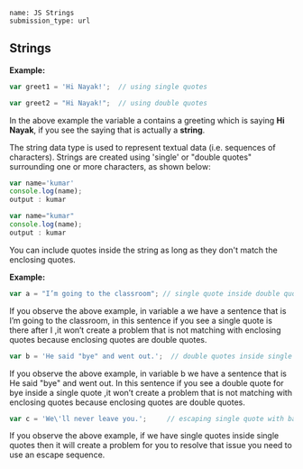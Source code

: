```ngMeta
name: JS Strings 
submission_type: url
```

## Strings

**Example:**

```js
var greet1 = 'Hi Nayak!';  // using single quotes
```
```js
var greet2 = "Hi Nayak!";  // using double quotes
```
 
In the above example the variable a contains a greeting which is saying **Hi Nayak**, if you see the saying that is actually a **string**. 
 
The string data type is used to represent textual data (i.e. sequences of characters). Strings are created using 'single' or "double quotes" surrounding one or more characters, as shown below:


```js
var name='kumar'
console.log(name);
output : kumar
```
```js
var name="kumar"
console.log(name);
output : kumar
```

You can include quotes inside the string as long as they don't match the enclosing quotes.

**Example:**

```js
var a = "I’m going to the classroom"; // single quote inside double quotes
```

If you observe the above example, in variable a we have a sentence that is I’m going to the classroom, in this sentence if you see a single quote is there after I ,it won’t create a problem that is not matching with enclosing quotes because enclosing quotes are double quotes.

```js
var b = 'He said "bye" and went out.';  // double quotes inside single quotes
```

If you observe the above example, in variable b we have a sentence that is He said "bye" and went out.  In this sentence if you see a double quote for bye inside a single quote  ,it won’t create a problem that is not matching with enclosing quotes because enclosing quotes are double quotes.

```js
var c = 'We\'ll never leave you.';     // escaping single quote with backslash
```

If you observe the above example, if we have single quotes inside single quotes then it will create a problem for you to resolve that issue you need to use an escape sequence.
